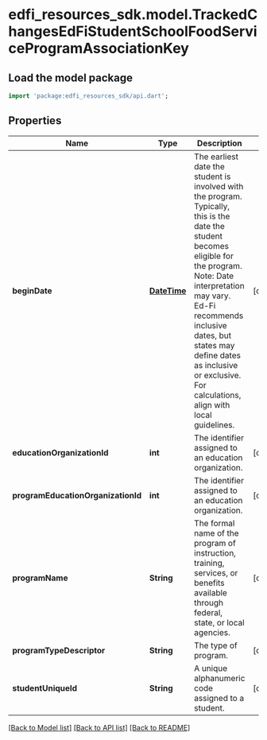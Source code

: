 # edfi_resources_sdk.model.TrackedChangesEdFiStudentSchoolFoodServiceProgramAssociationKey

## Load the model package
```dart
import 'package:edfi_resources_sdk/api.dart';
```

## Properties
Name | Type | Description | Notes
------------ | ------------- | ------------- | -------------
**beginDate** | [**DateTime**](DateTime.md) | The earliest date the student is involved with the program. Typically, this is the date the student becomes eligible for the program.  Note: Date interpretation may vary. Ed-Fi recommends inclusive dates, but states may define dates as inclusive or exclusive. For calculations, align with local guidelines. | [optional] 
**educationOrganizationId** | **int** | The identifier assigned to an education organization. | [optional] 
**programEducationOrganizationId** | **int** | The identifier assigned to an education organization. | [optional] 
**programName** | **String** | The formal name of the program of instruction, training, services, or benefits available through federal, state, or local agencies. | [optional] 
**programTypeDescriptor** | **String** | The type of program. | [optional] 
**studentUniqueId** | **String** | A unique alphanumeric code assigned to a student. | [optional] 

[[Back to Model list]](../README.md#documentation-for-models) [[Back to API list]](../README.md#documentation-for-api-endpoints) [[Back to README]](../README.md)


